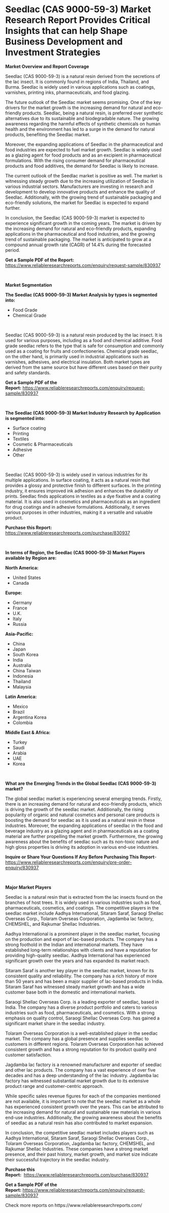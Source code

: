 <p><h1>Seedlac (CAS 9000-59-3) Market Research Report Provides Critical Insights that can help Shape Business Development and Investment Strategies</h1></p><p><strong>Market Overview and Report Coverage</strong></p>
<p><p>Seedlac (CAS 9000-59-3) is a natural resin derived from the secretions of the lac insect. It is commonly found in regions of India, Thailand, and Burma. Seedlac is widely used in various applications such as coatings, varnishes, printing inks, pharmaceuticals, and food glazing.</p><p>The future outlook of the Seedlac market seems promising. One of the key drivers for the market growth is the increasing demand for natural and eco-friendly products. Seedlac, being a natural resin, is preferred over synthetic alternatives due to its sustainable and biodegradable nature. The growing awareness regarding the harmful effects of synthetic chemicals on human health and the environment has led to a surge in the demand for natural products, benefiting the Seedlac market.</p><p>Moreover, the expanding applications of Seedlac in the pharmaceutical and food industries are expected to fuel market growth. Seedlac is widely used as a glazing agent for food products and as an excipient in pharmaceutical formulations. With the rising consumer demand for pharmaceutical products and food additives, the demand for Seedlac is likely to increase.</p><p>The current outlook of the Seedlac market is positive as well. The market is witnessing steady growth due to the increasing utilization of Seedlac in various industrial sectors. Manufacturers are investing in research and development to develop innovative products and enhance the quality of Seedlac. Additionally, with the growing trend of sustainable packaging and eco-friendly solutions, the market for Seedlac is expected to expand further.</p><p>In conclusion, the Seedlac (CAS 9000-59-3) market is expected to experience significant growth in the coming years. The market is driven by the increasing demand for natural and eco-friendly products, expanding applications in the pharmaceutical and food industries, and the growing trend of sustainable packaging. The market is anticipated to grow at a compound annual growth rate (CAGR) of 14.4% during the forecasted period.</p></p>
<p><strong>Get a Sample PDF of the Report:</strong> <a href="https://www.reliableresearchreports.com/enquiry/request-sample/830937">https://www.reliableresearchreports.com/enquiry/request-sample/830937</a></p>
<p>&nbsp;</p>
<p><strong>Market Segmentation</strong></p>
<p><strong>The Seedlac (CAS 9000-59-3) Market Analysis by types is segmented into:</strong></p>
<p><ul><li>Food Grade</li><li>Chemical Grade</li></ul></p>
<p>&nbsp;</p>
<p><p>Seedlac (CAS 9000-59-3) is a natural resin produced by the lac insect. It is used for various purposes, including as a food and chemical additive. Food grade seedlac refers to the type that is safe for consumption and commonly used as a coating for fruits and confectioneries. Chemical grade seedlac, on the other hand, is primarily used in industrial applications such as varnishes, adhesives, and electrical insulation. Both market types are derived from the same source but have different uses based on their purity and safety standards.</p></p>
<p><strong>Get a Sample PDF of the Report:</strong>&nbsp;<a href="https://www.reliableresearchreports.com/enquiry/request-sample/830937">https://www.reliableresearchreports.com/enquiry/request-sample/830937</a></p>
<p>&nbsp;</p>
<p><strong>The Seedlac (CAS 9000-59-3) Market Industry Research by Application is segmented into:</strong></p>
<p><ul><li>Surface coating</li><li>Printing</li><li>Textiles</li><li>Cosmetic & Pharmaceuticals</li><li>Adhesive</li><li>Other</li></ul></p>
<p>&nbsp;</p>
<p><p>Seedlac (CAS 9000-59-3) is widely used in various industries for its multiple applications. In surface coating, it acts as a natural resin that provides a glossy and protective finish to different surfaces. In the printing industry, it ensures improved ink adhesion and enhances the durability of prints. Seedlac finds applications in textiles as a dye fixative and a coating material. It is also used in cosmetics and pharmaceuticals as an ingredient for drug coatings and in adhesive formulations. Additionally, it serves various purposes in other industries, making it a versatile and valuable product.</p></p>
<p><strong>Purchase this Report:</strong>&nbsp; <a href="https://www.reliableresearchreports.com/purchase/830937">https://www.reliableresearchreports.com/purchase/830937</a></p>
<p>&nbsp;</p>
<p><strong>In terms of Region, the Seedlac (CAS 9000-59-3) Market Players available by Region are:</strong></p>
<p>
    <p> <strong> North America: </strong>
        <ul>
            <li>United States</li>
            <li>Canada</li>
        </ul>
        </p> 
    <p> <strong> Europe: </strong>
        <ul>
            <li>Germany</li>
            <li>France</li>
            <li>U.K.</li>
            <li>Italy</li>
            <li>Russia</li>
        </ul>
        </p> 
    <p> <strong> Asia-Pacific: </strong>
        <ul>
            <li>China</li>
            <li>Japan</li>
            <li>South Korea</li>
            <li>India</li>
            <li>Australia</li>
            <li>China Taiwan</li>
            <li>Indonesia</li>
            <li>Thailand</li>
            <li>Malaysia</li>
        </ul>
        </p> 
    <p> <strong> Latin America: </strong>
        <ul>
            <li>Mexico</li>
            <li>Brazil</li>
            <li>Argentina Korea</li>
            <li>Colombia</li>
        </ul>
        </p> 
    <p> <strong> Middle East & Africa: </strong>
        <ul>
            <li>Turkey</li>
            <li>Saudi</li>
            <li>Arabia</li>
            <li>UAE</li>
            <li>Korea</li>
        </ul>
    </p>
    </p>
<p>&nbsp;</p>
<p><strong>What are the Emerging Trends in the Global Seedlac (CAS 9000-59-3) market?</strong></p>
<p><p>The global seedlac market is experiencing several emerging trends. Firstly, there is an increasing demand for natural and eco-friendly products, which is driving the growth of the seedlac market. Additionally, the rising popularity of organic and natural cosmetics and personal care products is boosting the demand for seedlac as it is used as a natural resin in these industries. Moreover, the expanding applications of seedlac in the food and beverage industry as a glazing agent and in pharmaceuticals as a coating material are further propelling the market growth. Furthermore, the growing awareness about the benefits of seedlac such as its non-toxic nature and high gloss properties is driving its adoption in various end-use industries.</p></p>
<p><strong>Inquire or Share Your Questions If Any Before Purchasing This Report</strong>- <a href="https://www.reliableresearchreports.com/enquiry/pre-order-enquiry/830937">https://www.reliableresearchreports.com/enquiry/pre-order-enquiry/830937</a></p>
<p>&nbsp;</p>
<p><strong>Major Market Players</strong></p>
<p><p>Seedlac is a natural resin that is extracted from the lac insects found on the branches of host trees. It is widely used in various industries such as food, pharmaceuticals, cosmetics, and coatings. The competitive players in the seedlac market include Aadhya International, Sitaram Saraf, Saraogi Shellac Overseas Corp., Tolaram Overseas Corporation, Jagdamba lac factory, CHEMSHEL, and Rajkumar Shellac Industries.</p><p>Aadhya International is a prominent player in the seedlac market, focusing on the production and export of lac-based products. The company has a strong foothold in the Indian and international markets. They have established long-term relationships with clients and have a reputation for providing high-quality seedlac. Aadhya International has experienced significant growth over the years and has expanded its market reach.</p><p>Sitaram Saraf is another key player in the seedlac market, known for its consistent quality and reliability. The company has a rich history of more than 50 years and has been a major supplier of lac-based products in India. Sitaram Saraf has witnessed steady market growth and has a wide customer base both in the domestic and international markets.</p><p>Saraogi Shellac Overseas Corp. is a leading exporter of seedlac, based in India. The company has a diverse product portfolio and caters to various industries such as food, pharmaceuticals, and cosmetics. With a strong emphasis on quality control, Saraogi Shellac Overseas Corp. has gained a significant market share in the seedlac industry.</p><p>Tolaram Overseas Corporation is a well-established player in the seedlac market. The company has a global presence and supplies seedlac to customers in different regions. Tolaram Overseas Corporation has achieved consistent growth and has a strong reputation for its product quality and customer satisfaction.</p><p>Jagdamba lac factory is a renowned manufacturer and exporter of seedlac and other lac products. The company has a vast experience of over five decades and has a deep understanding of the lac industry. Jagdamba lac factory has witnessed substantial market growth due to its extensive product range and customer-centric approach.</p><p>While specific sales revenue figures for each of the companies mentioned are not available, it is important to note that the seedlac market as a whole has experienced consistent growth over the years. This can be attributed to the increasing demand for natural and sustainable raw materials in various end-use industries. Additionally, the growing awareness about the benefits of seedlac as a natural resin has also contributed to market expansion.</p><p>In conclusion, the competitive seedlac market includes players such as Aadhya International, Sitaram Saraf, Saraogi Shellac Overseas Corp., Tolaram Overseas Corporation, Jagdamba lac factory, CHEMSHEL, and Rajkumar Shellac Industries. These companies have a strong market presence, and their past history, market growth, and market size indicate their successful trajectory in the seedlac industry.</p></p>
<p><strong>Purchase this Report:</strong>&nbsp;&nbsp;<a href="https://www.reliableresearchreports.com/purchase/830937">https://www.reliableresearchreports.com/purchase/830937</a></p>
<p></p>
<p><strong>Get a Sample PDF of the Report:</strong>&nbsp;<a href="https://www.reliableresearchreports.com/enquiry/request-sample/830937">https://www.reliableresearchreports.com/enquiry/request-sample/830937</a></p>
<p>Check more reports on https://www.reliableresearchreports.com/</p>